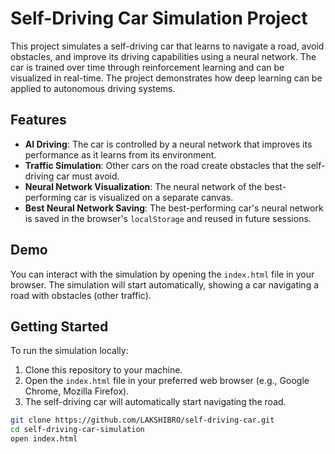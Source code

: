# Self-Driving Car Simulation Project

This project simulates a self-driving car that learns to navigate a road, avoid obstacles, and improve its driving capabilities using a neural network. The car is trained over time through reinforcement learning and can be visualized in real-time. The project demonstrates how deep learning can be applied to autonomous driving systems.

## Features

- **AI Driving**: The car is controlled by a neural network that improves its performance as it learns from its environment.
- **Traffic Simulation**: Other cars on the road create obstacles that the self-driving car must avoid.
- **Neural Network Visualization**: The neural network of the best-performing car is visualized on a separate canvas.
- **Best Neural Network Saving**: The best-performing car's neural network is saved in the browser's `localStorage` and reused in future sessions.

## Demo

You can interact with the simulation by opening the `index.html` file in your browser. The simulation will start automatically, showing a car navigating a road with obstacles (other traffic).

## Getting Started

To run the simulation locally:

1. Clone this repository to your machine.
2. Open the `index.html` file in your preferred web browser (e.g., Google Chrome, Mozilla Firefox).
3. The self-driving car will automatically start navigating the road.

```bash
git clone https://github.com/LAKSHIBRO/self-driving-car.git
cd self-driving-car-simulation
open index.html

